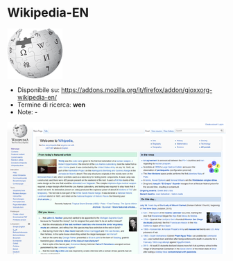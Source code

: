 # Wikipedia-EN

![](https://raw.githubusercontent.com/gioxx/fxaddons/master/wikipedia-en/icon-128.png)

- Disponibile su: https://addons.mozilla.org/it/firefox/addon/gioxxorg-wikipedia-en/
- Termine di ricerca: **wen**
- Note: -

![](https://raw.githubusercontent.com/gioxx/fxaddons/master/wikipedia-en/scr_1.png)